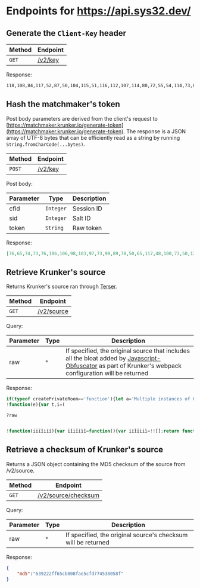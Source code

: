 # Endpoints for https://api.sys32.dev/

## Generate the `Client-Key` header

| Method | Endpoint  |
| - | - |
| `GET` | [/v2/key](https://api.sys32.dev/v2/key) |

Response:

```txt
118,108,84,117,52,87,50,104,115,51,116,112,107,114,80,72,55,54,114,73,83,66,109,84,113,66,90,78,68,84,108,118,117,103,113,99,48,110,89,54,82,70,49,69,97,56,70,82,109,87,49,108,120,56,53,67,109,119,110,109,48,85,111,97
```

## Hash the matchmaker's token

Post body parameters are derived from the client's request to [https://matchmaker.krunker.io/generate-token](https://matchmaker.krunker.io/generate-token). The response is a JSON array of UTF-8 bytes that can be efficiently read as a string by running `String.fromCharCode(...bytes)`.

| Method | Endpoint  |
| - | - |
| `POST` | [/v2/key](https://api.sys32.dev/v2/token) |

Post body:

| Parameter | Type      | Description  |
| --------- | --------- | ------------ |
| cfid      | `Integer` | Session ID   |
| sid       | `Integer` | Salt ID      |
| token     | `String`  | Raw token    |

Response: 

```json
[76,65,74,73,76,106,106,98,103,97,73,99,89,78,50,65,117,48,100,73,50,122,107,82,67,90,69,114,84,67,55,102,102,107,73,118,98,111,66,83,86,52,114,113,73,81,67,104,89,65,89,82,78,118,118,108,113,71,75,117,79,117,121,121]
```

## Retrieve Krunker's source

Returns Krunker's source ran through [Terser](https://github.com/terser/terser).

| Method | Endpoint  |
| - | - |
| `GET` | [/v2/source](https://api.sys32.dev/v2/source) |

Query:

| Parameter | Type      | Description  |
| --------- | --------- | ------------ |
| raw       | `*`       | If specified, the original source that includes all the bloat added by [Javascript-Obfuscator](https://www.npmjs.com/package/javascript-obfuscator) as part of Krunker's webpack configuration will be returned |

Response:

```js
if(typeof createPrivateRoom=='function'){let a='Multiple instances of Krunker.IO running';console.trace(a);throw alert(a+', try disabling duplicate userscripts')}//# sourceURL=Krunker.e575H.js
!function(e){var t,i=(
```

`?raw`

```js

!function(iiïîiíí){var iîiïiìî=function(){var iíîïiiì=!![];return function(iìïiïíì,iíiîïìí){
```

## Retrieve a checksum of Krunker's source

Returns a JSON object containing the MD5 checksum of the source from /v2/source.

| Method | Endpoint  |
| - | - |
| `GET` | [/v2/source/checksum](https://api.sys32.dev/v2/source/checksum) |

Query:

| Parameter | Type      | Description  |
| --------- | --------- | ------------ |
| raw       | `*`       | If specified, the original source's checksum will be returned |

Response:

```json
{
	"md5":"639222ff65cb008fae5cfd774538058f"
}
```

